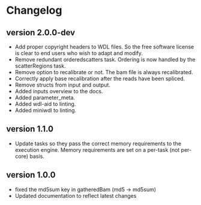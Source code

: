 Changelog
==========

<!--

Newest changes should be on top.

This document is user facing. Please word the changes in such a way
that users understand how the changes affect the new version.
-->

version 2.0.0-dev
-----------------
+ Add proper copyright headers to WDL files. So the free software license
  is clear to end users who wish to adapt and modify.
+ Remove redundant orderedscatters task. Ordering is now handled by the 
  scatterRegions task.
+ Remove option to recalibrate or not. The bam file is always recalibrated.
+ Correctly apply base recalibration after the reads have been spliced.
+ Remove structs from input and output.
+ Added inputs overview to the docs.
+ Added parameter_meta.
+ Added wdl-aid to linting.
+ Added miniwdl to linting.

version 1.1.0
---------------------------
+ Update tasks so they pass the correct memory requirements to the 
  execution engine. Memory requirements are set on a per-task (not
  per-core) basis.

version 1.0.0
---------------------------
+ fixed the md5sum key in gatheredBam (md5 -> md5sum)
+ Updated documentation to reflect latest changes
